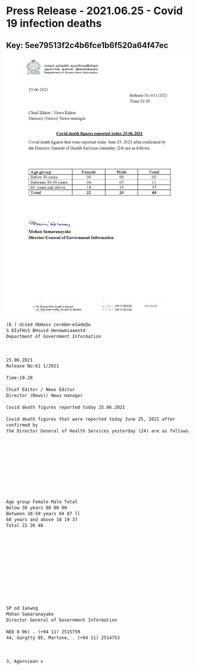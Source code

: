 # Press Release - 2021.06.25 - Covid 19 infection deaths 
Key: 5ee79513f2c4b6fce1b6f520a64f47ec 
![img](img/5ee79513f2c4b6fce1b6f520a64f47ec.jpg)
---
```
(6 ) dcsed HbHass cermbm~eSadeQo
S DIsFHsS BHsusd Henewmiaaentd
Department of Government Information

 

25.06.2021
Release No:61 1/2021

Time:19.20

Chief Editor / News Editor
Director (News)/ News manager

Covid death figures reported today 25.06.2021

Covid death figures that were reported today June 25, 2021 after confirmed by
the Director General of Health Services yesterday (24) are as follows.

 

 

 

 

 

Age group Female Male Total
Below 30 years 00 00 00
Between 30-59 years 04 07 ll
60 years and above 18 19 37
Total 22 26 48

 

 

 

 

 

 

SP od Ianwng
Mohan Samaranayake
Director General of Government Information

NED 0 06) . (+94 11) 2515759
44, Gargtty 05, Martone, . (+94 11) 2514753

   

3, Agerniean s

```
